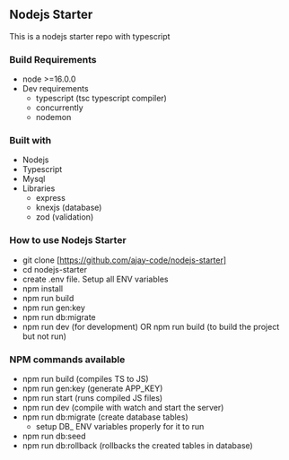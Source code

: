 ## Nodejs Starter

This is a nodejs starter repo with typescript

### Build Requirements

-   node >=16.0.0
-   Dev requirements
    -   typescript (tsc typescript compiler)
    -   concurrently
    -   nodemon

### Built with

-   Nodejs
-   Typescript
-   Mysql
-   Libraries
    -   express
    -   knexjs (database)
    -   zod (validation)

### How to use Nodejs Starter

-   git clone [https://github.com/ajay-code/nodejs-starter]
-   cd nodejs-starter
-   create .env file. Setup all ENV variables
-   npm install
-   npm run build
-   npm run gen:key
-   npm run db:migrate
-   npm run dev (for development) OR npm run build (to build the project but not run)

### NPM commands available

-   npm run build (compiles TS to JS)
-   npm run gen:key (generate APP_KEY)
-   npm run start (runs compiled JS files)
-   npm run dev (compile with watch and start the server)
-   npm run db:migrate (create database tables)
    -   setup DB\_ ENV variables properly for it to run
-   npm run db:seed
-   npm run db:rollback (rollbacks the created tables in database)
